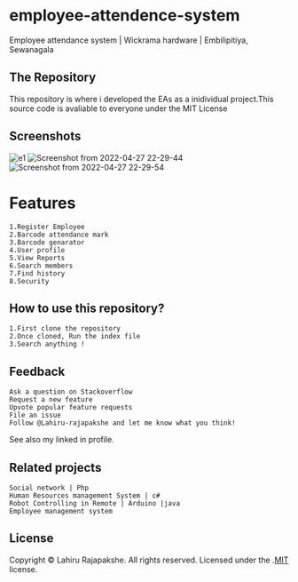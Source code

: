 # employee-attendence-system
Employee attendance system | Wickrama hardware | Embilipitiya, Sewanagala

## The Repository

This repository is where i developed the EAs as a inidividual project.This source code is avaliable to everyone under the MIT License


## Screenshots

![e1](https://user-images.githubusercontent.com/66423576/163353123-070ed55f-c059-41e1-a46d-778b9c299a7f.png)
![Screenshot from 2022-04-27 22-29-44](https://user-images.githubusercontent.com/66423576/165579925-1216963b-1c25-4b9e-9a98-abf112e0d05d.png)
![Screenshot from 2022-04-27 22-29-54](https://user-images.githubusercontent.com/66423576/165579935-665bdf38-1763-4e2d-8382-9def5291892a.png)


# Features

    1.Register Employee
    2.Barcode attendance mark
    3.Barcode genarator
    4.User profile
    5.View Reports
    6.Search members
    7.Find history
    8.Security
    

## How to use this repository?
    1.First clone the repository
    2.Once cloned, Run the index file
    3.Search anything !

## Feedback
    Ask a question on Stackoverflow
    Request a new feature
    Upvote popular feature requests
    File an issue
    Follow @Lahiru-rajapakshe and let me know what you think!

See also my linked in profile.


## Related projects

    Social network | Php
    Human Resources management System | c#
    Robot Controlling in Remote | Arduino |java
    Employee management system


## License
Copyright © Lahiru Rajapakshe. All rights reserved.
Licensed under the .[MIT](https://github.com/lahiru-rajapakshe/employee-attendence-system/blob/master/LICENSE) license.


